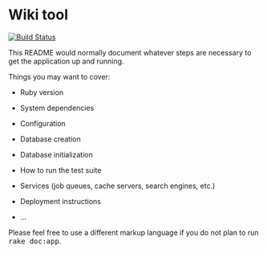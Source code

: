 # Wiki tool

[![Build Status](https://drone.io/github.com/balloonbros/wiki-tool/status.png)](https://drone.io/github.com/balloonbros/wiki-tool/latest)

This README would normally document whatever steps are necessary to get the
application up and running.

Things you may want to cover:

* Ruby version

* System dependencies

* Configuration

* Database creation

* Database initialization

* How to run the test suite

* Services (job queues, cache servers, search engines, etc.)

* Deployment instructions

* ...


Please feel free to use a different markup language if you do not plan to run
<tt>rake doc:app</tt>.
